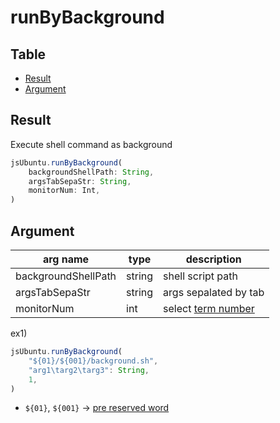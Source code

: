 # runByBackground

Table
-----------------

* [Result](#result)
* [Argument](#argument)


## Result

Execute shell command as background  


```js.js
jsUbuntu.runByBackground(
    backgroundShellPath: String,
    argsTabSepaStr: String,
    monitorNum: Int,
)

```

## Argument

| arg name | type | description |
| -------- | -------- | -------- |
| backgroundShellPath | string | shell script path |
| argsTabSepaStr | string | args sepalated by tab |
| monitorNum | int | select [term number](https://github.com/puutaro/CommandClick/blob/master/USAGE.md#select-term) |


ex1) 

```js.js
jsUbuntu.runByBackground(
    "${01}/${001}/background.sh",
    "arg1\targ2\targ3": String,
    1,
)

```

- `${01}`, `${001}` -> [pre reserved word](https://github.com/puutaro/CommandClick/blob/master/md/developer/js_pre_reserved_word.md)
